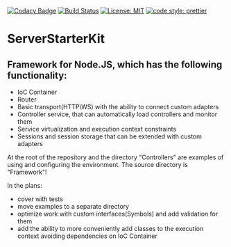 [![Codacy Badge](https://api.codacy.com/project/badge/Grade/b7577bff0cdb4d859ef6e68b7030c253)](https://app.codacy.com/gh/Alexander3006/ServerStarterKit?utm_source=github.com&utm_medium=referral&utm_content=Alexander3006/ServerStarterKit&utm_campaign=Badge_Grade_Settings)
[![Build Status](https://travis-ci.org/Alexander3006/ServerStarterKit.svg?branch=main)](https://travis-ci.org/Alexander3006/ServerStarterKit)
[![License: MIT](https://img.shields.io/badge/License-MIT-yellow.svg)](https://opensource.org/licenses/MIT)
[![code style: prettier](https://img.shields.io/badge/code_style-prettier-ff69b4.svg?style=flat-square)](https://github.com/prettier/prettier)

# ServerStarterKit

## Framework for Node.JS, which has the following functionality:
- IoC Container
- Router
- Basic transport(HTTP\WS) with the ability to connect custom adapters
- Controller service, that can automatically load controllers and monitor them
- Service virtualization and execution context constraints
- Sessions and session storage that can be extended with custom adapters

At the root of the repository and the directory "Controllers" are examples of using and configuring the environment.
The source directory is "Framework"!

In the plans:
- cover with tests
- move examples to a separate directory
- optimize work with custom interfaces(Symbols) and add validation for them
- add the ability to more conveniently add classes to the execution context avoiding dependencies on IoC Container
